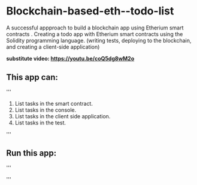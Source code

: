 # Blockchain-based-eth--todo-list

A successful appproach to build a blockchain app using Etherium smart contracts . 
Creating a todo app with Etherium smart contracts using the Solidity programming language. 
(writing tests, deploying to the blockchain, and creating a client-side application)

**substitute video: https://youtu.be/coQ5dg8wM2o**

## This app can:
'''
 1. List tasks in the smart contract.
 2. List tasks in the console.
 3. List tasks in the client side application.
 4. List tasks in the test.
 
'''
## Run this app:
'''
<npm run dev>

'''

